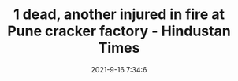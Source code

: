 ---
"title": "1 dead, another injured in fire at Pune cracker factory - Hindustan Times"
"date": "2021-9-16 7:34:6"
"feed_name": "GOOGLENEWSINDUSTRIAL"
"feed_website": "https://news.google.com/search?q=industrial%2Bincident&hl=en-US&gl=US&ceid=US:en"
"feed_rss": "https://news.google.com/rss/search?q=industrial%2Bincident&hl=en-US&gl=US&ceid=US:en"
"link": "https://www.hindustantimes.com/cities/pune-news/1-dead-another-injured-in-fire-at-pune-cracker-factory-101631777646999.html"
"file": "_posts/2021-1-1-3773f39edd0a6c234f044154bd3b752e27c461a4.md"
"accident": "1"
"drilling": "1"
---